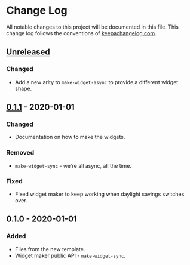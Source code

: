 # Change Log
All notable changes to this project will be documented in this file. This change log follows the conventions of [keepachangelog.com](http://keepachangelog.com/).

## [Unreleased]
### Changed
- Add a new arity to `make-widget-async` to provide a different widget shape.

## [0.1.1] - 2020-01-01
### Changed
- Documentation on how to make the widgets.

### Removed
- `make-widget-sync` - we're all async, all the time.

### Fixed
- Fixed widget maker to keep working when daylight savings switches over.

## 0.1.0 - 2020-01-01
### Added
- Files from the new template.
- Widget maker public API - `make-widget-sync`.

[Unreleased]: https://github.com/your-name/tutorial/compare/0.1.1...HEAD
[0.1.1]: https://github.com/your-name/tutorial/compare/0.1.0...0.1.1
